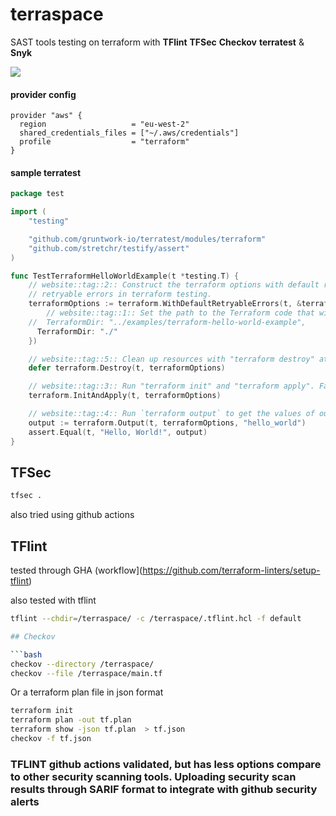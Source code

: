 # terraspace

SAST tools testing on terraform with **TFlint** **TFSec** **Checkov** **terratest** & **Snyk**

![](https://api.checklyhq.com/v1/badges/checks/5b97a51b-5f25-4e11-9252-720d09814ce6?style=plastic&theme=dark)

#### provider config

```hcl
provider "aws" { 
  region                   = "eu-west-2" 
  shared_credentials_files = ["~/.aws/credentials"] 
  profile                  = "terraform" 
} 
```

#### sample terratest

```go
package test

import (
	"testing"

	"github.com/gruntwork-io/terratest/modules/terraform"
	"github.com/stretchr/testify/assert"
)

func TestTerraformHelloWorldExample(t *testing.T) {
	// website::tag::2:: Construct the terraform options with default retryable errors to handle the most common
	// retryable errors in terraform testing.
	terraformOptions := terraform.WithDefaultRetryableErrors(t, &terraform.Options{
		// website::tag::1:: Set the path to the Terraform code that will be tested.
	//	TerraformDir: "../examples/terraform-hello-world-example",
      TerraformDir: "./"
	})

	// website::tag::5:: Clean up resources with "terraform destroy" at the end of the test.
	defer terraform.Destroy(t, terraformOptions)

	// website::tag::3:: Run "terraform init" and "terraform apply". Fail the test if there are any errors.
	terraform.InitAndApply(t, terraformOptions)

	// website::tag::4:: Run `terraform output` to get the values of output variables and check they have the expected values.
	output := terraform.Output(t, terraformOptions, "hello_world")
	assert.Equal(t, "Hello, World!", output)
}
```



## TFSec

```bash
tfsec .
```

also tried using github actions

## TFlint

tested through GHA (workflow](https://github.com/terraform-linters/setup-tflint)

also tested with tflint

```bash
tflint --chdir=/terraspace/ -c /terraspace/.tflint.hcl -f default 

## Checkov

```bash
checkov --directory /terraspace/
checkov --file /terraspace/main.tf
```

Or a terraform plan file in json format

```bash
terraform init
terraform plan -out tf.plan
terraform show -json tf.plan  > tf.json 
checkov -f tf.json
```


### TFLINT github actions validated, but has less options compare to other security scanning tools. Uploading security scan results through SARIF format to integrate with github security alerts
